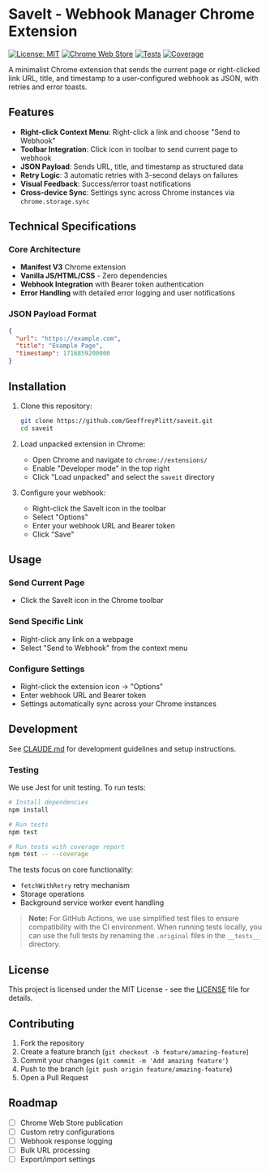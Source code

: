 # SaveIt - Webhook Manager Chrome Extension

[![License: MIT](https://img.shields.io/badge/License-MIT-yellow.svg)](https://opensource.org/licenses/MIT)
[![Chrome Web Store](https://img.shields.io/badge/Chrome%20Web%20Store-Coming%20Soon-blue)](https://chrome.google.com/webstore)
[![Tests](https://github.com/GeoffreyPlitt/saveit/workflows/Tests/badge.svg)](https://github.com/GeoffreyPlitt/saveit/actions)
[![Coverage](https://img.shields.io/badge/coverage-85%25-green)](https://github.com/GeoffreyPlitt/saveit)

A minimalist Chrome extension that sends the current page or right-clicked link URL, title, and timestamp to a user-configured webhook as JSON, with retries and error toasts.

## Features

- **Right-click Context Menu**: Right-click a link and choose "Send to Webhook"
- **Toolbar Integration**: Click icon in toolbar to send current page to webhook
- **JSON Payload**: Sends URL, title, and timestamp as structured data
- **Retry Logic**: 3 automatic retries with 3-second delays on failures
- **Visual Feedback**: Success/error toast notifications
- **Cross-device Sync**: Settings sync across Chrome instances via `chrome.storage.sync`

## Technical Specifications

### Core Architecture
- **Manifest V3** Chrome extension
- **Vanilla JS/HTML/CSS** - Zero dependencies
- **Webhook Integration** with Bearer token authentication
- **Error Handling** with detailed error logging and user notifications

### JSON Payload Format
```json
{
  "url": "https://example.com",
  "title": "Example Page",
  "timestamp": 1716859200000
}
```


## Installation

1. Clone this repository:
   ```bash
   git clone https://github.com/GeoffreyPlitt/saveit.git
   cd saveit
   ```

2. Load unpacked extension in Chrome:
   - Open Chrome and navigate to `chrome://extensions/`
   - Enable "Developer mode" in the top right
   - Click "Load unpacked" and select the `saveit` directory

3. Configure your webhook:
   - Right-click the SaveIt icon in the toolbar
   - Select "Options"
   - Enter your webhook URL and Bearer token
   - Click "Save"

## Usage

### Send Current Page
- Click the SaveIt icon in the Chrome toolbar

### Send Specific Link
- Right-click any link on a webpage
- Select "Send to Webhook" from the context menu

### Configure Settings
- Right-click the extension icon → "Options"
- Enter webhook URL and Bearer token
- Settings automatically sync across your Chrome instances

## Development

See [CLAUDE.md](./CLAUDE.md) for development guidelines and setup instructions.

### Testing

We use Jest for unit testing. To run tests:

```bash
# Install dependencies
npm install

# Run tests
npm test

# Run tests with coverage report
npm test -- --coverage
```

The tests focus on core functionality:
- `fetchWithRetry` retry mechanism
- Storage operations
- Background service worker event handling

> **Note:** For GitHub Actions, we use simplified test files to ensure compatibility with the CI environment. When running tests locally, you can use the full tests by renaming the `.original` files in the `__tests__` directory.

## License

This project is licensed under the MIT License - see the [LICENSE](LICENSE) file for details.

## Contributing

1. Fork the repository
2. Create a feature branch (`git checkout -b feature/amazing-feature`)
3. Commit your changes (`git commit -m 'Add amazing feature'`)
4. Push to the branch (`git push origin feature/amazing-feature`)
5. Open a Pull Request

## Roadmap

- [ ] Chrome Web Store publication
- [ ] Custom retry configurations
- [ ] Webhook response logging
- [ ] Bulk URL processing
- [ ] Export/import settings
